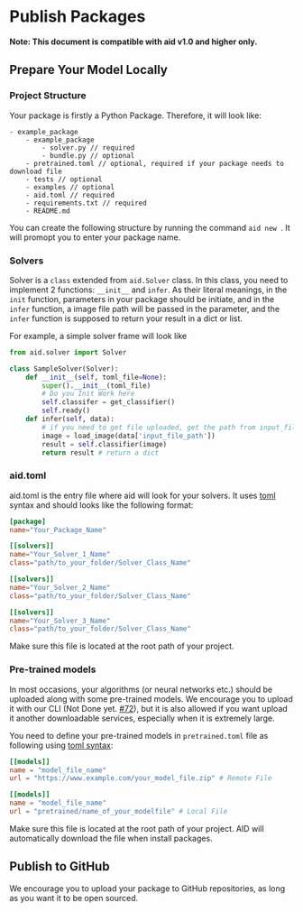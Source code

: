 # Publish Packages

**Note: This document is compatible with aid v1.0 and higher only.**

## Prepare Your Model Locally

### Project Structure

Your package is firstly a Python Package. Therefore, it will look like:

```
- example_package
    - example_package
        - solver.py // required
        - bundle.py // optional
    - pretrained.toml // optional, required if your package needs to download file
    - tests // optional
    - examples // optional
    - aid.toml // required
    - requirements.txt // required
    - README.md
```

You can create the following structure by running the command ```aid new ```. It will promopt you to enter your package name.

### Solvers

Solver is a ```class``` extended from ```aid.Solver``` class. In this class, you need to implement 2 functions: ```__init__``` and ```infer```. As their literal meanings, in the ```init``` function, parameters in your package should be initiate, and in the ```infer``` function, a image file path will be passed in the parameter, and the ```infer``` function is supposed to return your result in a dict or list.

For example, a simple solver frame will look like 

```python
from aid.solver import Solver

class SampleSolver(Solver):
    def __init__(self, toml_file=None):
        super().__init__(toml_file)
        # Do you Init Work here
        self.classifer = get_classifier()
        self.ready()
    def infer(self, data):
        # if you need to get file uploaded, get the path from input_file_path in data
        image = load_image(data['input_file_path'])
        result = self.classifier(image)
        return result # return a dict
```

### aid.toml

aid.toml is the entry file where aid will look for your solvers. It uses [toml](https://github.com/toml-lang/toml) syntax and should looks like the following format:

``` toml
[package]
name="Your_Package_Name"

[[solvers]] 
name="Your_Solver_1_Name"
class="path/to_your_folder/Solver_Class_Name"

[[solvers]]
name="Your_Solver_2_Name"
class="path/to_your_folder/Solver_Class_Name"

[[solvers]]
name="Your_Solver_3_Name"
class="path/to_your_folder/Solver_Class_Name"
```

Make sure this file is located at the root path of your project.

### Pre-trained models

In most occasions, your algorithms (or neural networks etc.) should be uploaded along with some pre-trained models. We encourage you to upload it with our CLI (Not Done yet. [#72](https://github.com/unarxiv/CVPM/issues/72)), but it is also allowed if you want upload it another downloadable services, especially when it is extremely large.

You need to define your pre-trained models in ```pretrained.toml``` file as following using [toml syntax](https://github.com/toml-lang/toml):

``` toml
[[models]]
name = "model_file_name"
url = "https://www.example.com/your_model_file.zip" # Remote File

[[models]]
name = "model_file_name"
url = "pretrained/name_of_your_modelfile" # Local File
```

Make sure this file is located at the root path of your project. AID will automatically download the file when install packages.

## Publish to GitHub

We encourage you to upload your package to GitHub repositories, as long as you want it to be open sourced.